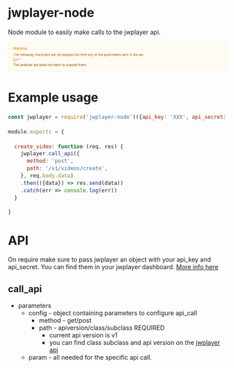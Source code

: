 # jwplayer-node

Node module to easily make calls to the jwplayer api.

![alt tag](warning.png)

# Example usage
```javascript
const jwplayer = require('jwplayer-node')({api_key: 'XXX', api_secret: 'XXXXX'})

module.exports = {

  create_video: function (req, res) {
    jwplayer.call_api({
      method: 'post',
      path: '/v1/videos/create',
    }, req.body.data)
    .then(({data}) => res.send(data))
    .catch(err => console.log(err))
  }

}
```
# API

On require make sure to pass jwplayer an object with your api_key and api_secret. You can find them in your jwplayer dashboard. [More info here](https://support.jwplayer.com/customer/portal/articles/2339133-accessing-your-api-key-secret)

## call_api

* parameters
  * config - object containing parameters to configure api_call
    * method - get/post
    * path - apiversion/class/subclass REQUIRED
      * current api version is v1
      * you can find class subclass and api version on the [jwplayer api](https://developer.jwplayer.com/jw-platform/reference/v1/)
  * param - all needed for the specific api call.
